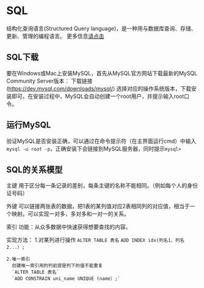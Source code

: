 # SQL

结构化查询语言(Structured Query language)，是一种用与数据库查询、存储、更新、管理的编程语言。
更多信息[请点击](https://baike.baidu.com/item/结构化查询语言/10450182?fromtitle=sql&fromid=86007&fr=aladdin)

## SQL下载 ##
要在Windows或Mac上安装MySQL，首先从MySQL官方网站下载最新的MySQL Community Server版本：
下载链接(https://dev.mysql.com/downloads/mysql/)
选择对应的操作系统版本，下载安装即可。在安装过程中，MySQL会自动创建一个root用户，并提示输入root口令。

## 运行MySQL ##

验证MySQL是否安装正确，可以通过在命令提示符（在主界面运行cmd）中输入`mysql -u root -p`，正确安装下会链接到MySQL服务器，同时提示`mysql>`

## SQL的关系模型 ##

主键
  用于区分每一条记录的差别，每条主键的名称不能相同。（例如每个人的身份证号码）
  
外键 
  可以链接两张表的数据，把1表的某列值对应2表相同列的对应值，相当于一个映射。可以实现一对多，多对多和一对一的关系。
  
索引
  功能：从众多数据中快速获得想要查找的内容。
  
  实现方法：
    1.对某列进行操作
      `ALTER TABLE 表名`
      `ADD INDEX idx(列名1，列名2...）;`
    
    2.唯一索引
      创建唯一索引用的列前提是列下的值不能重复
      `ALTER TABLE 表名`
      `ADD CONSTRAIN uni_name UNIQUE (name）;`

   
   
      
  
